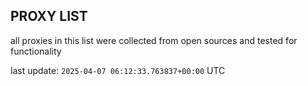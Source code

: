 ## PROXY LIST

all proxies in this list were collected from open sources and tested for functionality

last update: `2025-04-07 06:12:33.763837+00:00` UTC